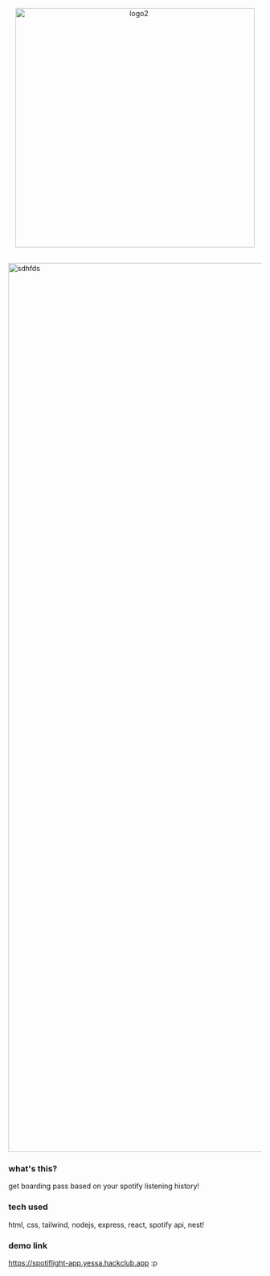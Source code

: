 
 <p align="center"><img width="476" alt="logo2" src="https://github.com/user-attachments/assets/ab3b584a-202e-4dcd-a9fe-3237b4a6f3ea" /></p>
<br>

<img width="1768" alt="sdhfds" src="https://github.com/user-attachments/assets/31587540-403b-425c-be8d-a45c48b0bbe3" />


### what's this?
get boarding pass based on your spotify listening history!

### tech used
html, css, tailwind, nodejs, express, react, spotify api, nest!

### demo link
https://spotiflight-app.yessa.hackclub.app :p
